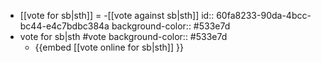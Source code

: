 - [[vote for sb|sth]] = -[[vote against sb|sth]]
  id:: 60fa8233-90da-4bcc-bc44-e4c7bdbc384a
  background-color:: #533e7d
- vote for sb|sth #vote
  background-color:: #533e7d
	- {{embed [[vote online for sb|sth]] }}